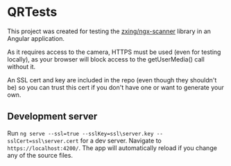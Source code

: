 # QRTests

This project was created for testing the [zxing/ngx-scanner](https://www.npmjs.com/package/@zxing/ngx-scanner) library in an Angular application.

As it requires access to the camera, HTTPS must be used (even for testing locally), as your browser will block access to the getUserMedia() call without it.

An SSL cert and key are included in the repo (even though they shouldn't be) so you can trust this cert if you don't have one or want to generate your own.

## Development server

Run `ng serve --ssl=true --sslKey=ssl\server.key --sslCert=ssl\server.cert` for a dev server. Navigate to `https://localhost:4200/`. The app will automatically reload if you change any of the source files.

